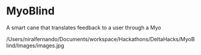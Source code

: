 # MyoBlind
A smart cane that translates feedback to a user through a Myo




/Users/niralfernando/Documents/workspace/Hackathons/DeltaHacks/MyoBlind/Images/images.jpg